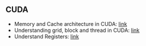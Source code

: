 

## CUDA 
  * Memory and Cache architecture in CUDA: [link](http://supercomputingblog.com/cuda/cuda-memory-and-cache-architecture/)
  * Understanding grid, block and thread in CUDA: [link](http://users.wfu.edu/choss/CUDA/docs/Lecture%205.pdf) 
  * Understand Registers: [link](http://www.linfo.org/register.html) 
